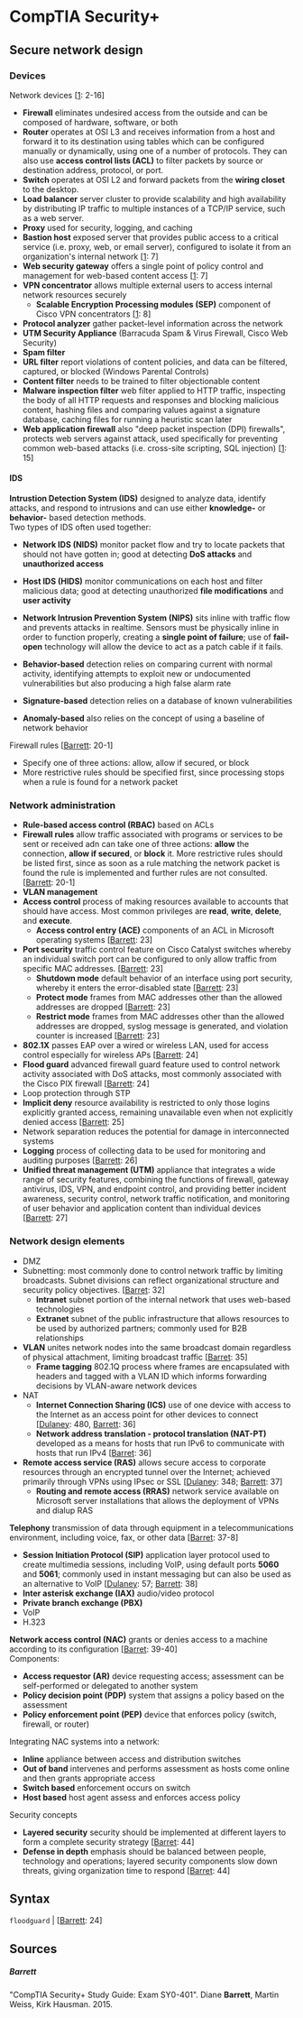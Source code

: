 # CompTIA Security+

## Secure network design
### Devices
Network devices [[1](#sources): 2-16]
- **Firewall** eliminates undesired access from the outside and can be composed of hardware, software, or both
- **Router** operates at OSI L3 and receives information from a host and forward it to its destination using tables which can be configured manually or dynamically, using one of a number of protocols. They can also use **access control lists (ACL)** to filter packets by source or destination address, protocol, or port.
- **Switch** operates at OSI L2 and forward packets from the **wiring closet** to the desktop.
- **Load balancer** server cluster to provide scalability and high availability by distributing IP traffic to multiple instances of a TCP/IP service, such as a web server.
- **Proxy** used for security, logging, and caching
- **Bastion host** exposed server that provides public access to a critical service (i.e. proxy, web, or email server), configured to isolate it from an organization's internal network [[1](#sources): 7]
- **Web security gateway** offers a single point of policy control and management for web-based content access [[1](#sources): 7]
- **VPN concentrator** allows multiple external users to access internal network resources securely
  - **Scalable Encryption Processing modules (SEP)** component of Cisco VPN concentrators [[1](#sources): 8]
- **Protocol analyzer** gather packet-level information across the network
- **UTM Security Appliance** (Barracuda Spam & Virus Firewall, Cisco Web Security)
- **Spam filter**
- **URL filter** report violations of content policies, and data can be filtered, captured, or blocked (Windows Parental Controls)
- **Content filter** needs to be trained to filter objectionable content
- **Malware inspection filter** web filter applied to HTTP traffic, inspecting the body of all HTTP requests and responses and blocking malicious content, hashing files and comparing values against a signature database, caching files for running a heuristic scan later
- **Web application firewall** also "deep packet inspection (DPI) firewalls", protects web servers against attack, used specifically for preventing common web-based attacks (i.e. cross-site scripting, SQL injection) [[1](#sourceS): 15]

#### IDS
**Intrustion Detection System (IDS)** designed to analyze data, identify attacks, and respond to intrusions and can use either **knowledge-** or **behavior-** based detection methods.\
Two types of IDS often used together:
- **Network IDS (NIDS)** monitor packet flow and try to locate packets that should not have gotten in; good at detecting **DoS attacks** and **unauthorized access**
- **Host IDS (HIDS)** monitor communications on each host and filter malicious data; good at detecting unauthorized **file modifications** and **user activity**

- **Network Intrusion Prevention System (NIPS)** sits inline with traffic flow and prevents attacks in realtime. Sensors must be physically inline in order to function properly, creating a **single point of failure**; use of **fail-open** technology will allow the device to act as a patch cable if it fails.
- **Behavior-based** detection relies on comparing current with normal activity, identifying attempts to exploit new or undocumented vulnerabilities but also producing a high false alarm rate
- **Signature-based** detection relies on a database of known vulnerabilities
- **Anomaly-based** also relies on the concept of using a baseline of network behavior

Firewall rules [[Barrett](#barrett): 20-1]
- Specify one of three actions: allow, allow if secured, or block
- More restrictive rules should be specified first, since processing stops when a rule is found for a network packet

### Network administration
- **Rule-based access control (RBAC)** based on ACLs
- **Firewall rules** allow traffic associated with programs or services to be sent or received adn can take one of three actions: **allow** the connection, **allow if secured**, or **block** it. More restrictive rules should be listed first, since as soon as a rule matching the network packet is found the rule is implemented and further rules are not consulted. [[Barrett](#barrett): 20-1]
- **VLAN management**
- **Access control** process of making resources available to accounts that should have access. Most common privileges are **read**, **write**, **delete**, and **execute**.
  - **Access control entry (ACE)** components of an ACL in Microsoft operating systems [[Barrett](#barrett): 23]
- **Port security** traffic control feature on Cisco Catalyst switches whereby an individual switch port can be configured to only allow traffic from specific MAC addresses. [[Barrett](#barrett): 23]
  - **Shutdown mode** default behavior of an interface using port security, whereby it enters the error-disabled state [[Barrett](#barrett): 23]
  - **Protect mode** frames from MAC addresses other than the allowed addresses are dropped [[Barrett](#barrett): 23]
  - **Restrict mode** frames from MAC addresses other than the allowed addresses are dropped, syslog message is generated, and violation counter is increased [[Barrett](#barrett): 23]
- **802.1X** passes EAP over a wired or wireless LAN, used for access control especially for wireless APs [[Barrett](#barrett): 24]
- **Flood guard** advanced firewall guard feature used to control network activity associated with DoS attacks, most commonly associated with the Cisco PIX firewall [[Barrett](#barrett): 24]
- Loop protection through STP
- **Implicit deny** resource availability is restricted to only those logins explicitly granted access, remaining unavailable even when not explicitly denied access [[Barrett](#barrett): 25]
- Network separation reduces the potential for damage in interconnected systems
- **Logging** process of collecting data to be used for monitoring and auditing purposes [[Barrett](#barrett): 26]
- **Unified threat management (UTM)** appliance that integrates a wide range of security features, combining the functions of firewall, gateway antivirus, IDS, VPN, and endpoint control, and providing better incident awareness, security control, network traffic notification, and monitoring of user behavior and application content than individual devices [[Barrett](#barrett): 27]

### Network design elements
- DMZ
- Subnetting: most commonly done to control network traffic by limiting broadcasts. Subnet divisions can reflect organizational structure and security policy objectives. [[Barret](#barrett): 32]
  - **Intranet** subnet portion of the internal network that uses web-based technologies 
  - **Extranet** subnet of the public infrastructure that allows resources to be used by authorized partners; commonly used for B2B relationships
- **VLAN** unites network nodes into the same broadcast domain regardless of physical attachment, limiting broadcast traffic [[Barret](#barrett): 35]
  - **Frame tagging** 802.1Q process where frames are encapsulated with headers and tagged with a VLAN ID which informs forwarding decisions by VLAN-aware network devices
- NAT
  - **Internet Connection Sharing (ICS)** use of one device with access to the Internet as an access point for other devices to connect [[Dulaney](#dulaney): 480, [Barrett](#barrett): 36]
  - **Network address translation - protocol translation (NAT-PT)** developed as a means for hosts that run IPv6 to communicate with hosts that run IPv4 [[Barret](#barrett): 36]
- **Remote access service (RAS)** allows secure access to corporate resources through an encrypted tunnel over the Internet; achieved primarily through VPNs using IPsec or SSL [[Dulaney](#dulaney): 348; [Barrett](#barrett): 37]
  - **Routing and remote access (RRAS)** network service available on Microsoft server installations that allows the deployment of VPNs and dialup RAS

**Telephony** transmission of data through equipment in a telecommunications environment, including voice, fax, or other data [[Barret](#barrett): 37-8]
- **Session Initiation Protocol (SIP)** application layer protocol used to create multimedia sessions, including VoIP, using default ports **5060** and **5061**; commonly used in instant messaging but can also be used as an alternative to VoIP [[Dulaney](#dulaney): 57; [Barrett](#barrett): 38]
- **Inter asterisk exchange (IAX)** audio/video protocol
- **Private branch exchange (PBX)** 
- VoIP
- H.323

**Network access control (NAC)** grants or denies access to a machine according to its configuration [[Barret](#barrett): 39-40]\
Components:
- **Access requestor (AR)** device requesting access; assessment can be self-performed or delegated to another system
- **Policy decision point (PDP)** system that assigns a policy based on the assessment
- **Policy enforcement point (PEP)** device that enforces policy (switch, firewall, or router) 

Integrating NAC systems into a network:
- **Inline** appliance between access and distribution switches
- **Out of band** intervenes and performs assessment as hosts come online and then grants appropriate access
- **Switch based** enforcement occurs on switch
- **Host based** host agent assess and enforces access policy

Security concepts
- **Layered security** security should be implemented at different layers to form a complete security strategy [[Barret](#barrett): 44]
- **Defense in depth** emphasis should be balanced between people, technology and operations; layered security components slow down threats, giving organization time to respond [[Barret](#barrett): 44]

## Syntax

`floodguard` | [[Barrett](#barrett): 24]

## Sources
##### Barrett
"CompTIA Security+ Study Guide: Exam SY0-401". Diane **Barrett**, Martin Weiss, Kirk Hausman. 2015.